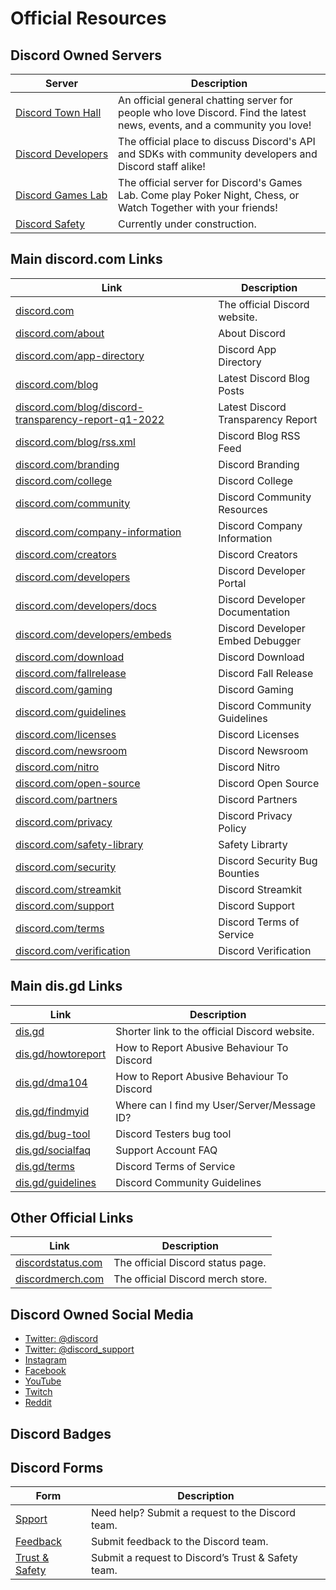 # Official Resources

## Discord Owned Servers

| Server                                                             | Description                                                                                                              |
| ------------------------------------------------------------------ | ------------------------------------------------------------------------------------------------------------------------ |
| [Discord&nbsp;Town&nbsp;Hall](https://discord.gg/discord-townhall) | An official general chatting server for people who love Discord. Find the latest news, events, and a community you love! |
| [Discord&nbsp;Developers](https://discord.gg/discord-developers)   | The official place to discuss Discord's API and SDKs with community developers and Discord staff alike!                  |
| [Discord&nbsp;Games&nbsp;Lab](https://discord.gg/discordgameslab)  | The official server for Discord's Games Lab. Come play Poker Night, Chess, or Watch Together with your friends!          |
| [Discord&nbsp;Safety](https://discord.gg/safety)                   | Currently under construction.                                                                                            |

## Main discord.com Links

| Link                                                                                                                 | Description                        |
| -------------------------------------------------------------------------------------------------------------------- | ---------------------------------- |
| [discord.com](https://discord.com)                                                                                   | The official Discord website.      |
| [discord.com/about](https://discord.com/about)                                                                       | About Discord                      |
| [discord.com/app-directory](https://discord.com/app-directory)                                                       | Discord App Directory              |
| [discord.com/blog](https://discord.com/blog)                                                                         | Latest Discord Blog Posts          |
| [discord.com/blog/discord-transparency-report-q1-2022](https://discord.com/blog/discord-transparency-report-q1-2022) | Latest Discord Transparency Report |
| [discord.com/blog/rss.xml](https://discord.com/blog/rss.xml)                                                         | Discord Blog RSS Feed              |
| [discord.com/branding](https://discord.com/branding)                                                                 | Discord Branding                   |
| [discord.com/college](https://discord.com/college)                                                                   | Discord College                    |
| [discord.com/community](https://discord.com/community)                                                               | Discord Community Resources        |
| [discord.com/company-information](https://discord.com/company-information)                                           | Discord Company Information        |
| [discord.com/creators](https://discord.com/creators)                                                                 | Discord Creators                   |
| [discord.com/developers](https://discord.com/developers)                                                             | Discord Developer Portal           |
| [discord.com/developers/docs](https://discord.com/developers/docs)                                                   | Discord Developer Documentation    |
| [discord.com/developers/embeds](https://discord.com/developers/embeds)                                               | Discord Developer Embed Debugger   |
| [discord.com/download](https://discord.com/download)                                                                 | Discord Download                   |
| [discord.com/fallrelease](https://discord.com/fallrelease)                                                           | Discord Fall Release               |
| [discord.com/gaming](https://discord.com/gaming)                                                                     | Discord Gaming                     |
| [discord.com/guidelines](https://discord.com/guidelines)                                                             | Discord Community Guidelines       |
| [discord.com/licenses](https://discord.com/licenses)                                                                 | Discord Licenses                   |
| [discord.com/newsroom](https://discord.com/newsroom)                                                                 | Discord Newsroom                   |
| [discord.com/nitro](https://discord.com/nitro)                                                                       | Discord Nitro                      |
| [discord.com/open-source](https://discord.com/open-source)                                                           | Discord Open Source                |
| [discord.com/partners](https://discord.com/partners)                                                                 | Discord Partners                   |
| [discord.com/privacy](https://discord.com/privacy)                                                                   | Discord Privacy Policy             |
| [discord.com/safety-library](https://discord.com/safety-library)                                                     | Safety Librarty                    |
| [discord.com/security](https://discord.com/security)                                                                 | Discord Security Bug Bounties      |
| [discord.com/streamkit](https://discord.com/streamkit)                                                               | Discord Streamkit                  |
| [discord.com/support](https://discord.com/support)                                                                   | Discord Support                    |
| [discord.com/terms](https://discord.com/terms)                                                                       | Discord Terms of Service           |
| [discord.com/verification](https://discord.com/verification)                                                         | Discord Verification               |

## Main dis.gd Links

| Link                                             | Description                                   |
| ------------------------------------------------ | --------------------------------------------- |
| [dis.gd](https://discord.gg)                     | Shorter link to the official Discord website. |
| [dis.gd/howtoreport](https://dis.gd/howtoreport) | How to Report Abusive Behaviour To Discord    |
| [dis.gd/dma104](https://dis.gd/dma104)           | How to Report Abusive Behaviour To Discord    |
| [dis.gd/findmyid](https://dis.gd/findmyid)       | Where can I find my User/Server/Message ID?   |
| [dis.gd/bug-tool](https://dis.gd/bug-tool)       | Discord Testers bug tool                      |
| [dis.gd/socialfaq](https://dis.gd/socialfaq)     | Support Account FAQ                           |
| [dis.gd/terms](https://dis.gd/terms)             | Discord Terms of Service                      |
| [dis.gd/guidelines](https://dis.gd/guidelines)   | Discord Community Guidelines                  |

## Other Official Links

| Link                                           | Description                       |
| ---------------------------------------------- | --------------------------------- |
| [discordstatus.com](https://discordstatus.com) | The official Discord status page. |
| [discordmerch.com](https://discordmerch.com)   | The official Discord merch store. |

## Discord Owned Social Media

- [Twitter: @discord](https://twitter.com/discord)
- [Twitter: @discord_support](https://twitter.com/discord_support)
- [Instagram](https://instagram.com/discord)
- [Facebook](https://facebook.com/discord)
- [YouTube](https://youtube.com/discord)
- [Twitch](https://twitch.tv/discord)
- [Reddit](https://www.reddit.com/r/discordapp/)

## Discord Badges

## Discord Forms

| Form                                     | Description                                        |
| ---------------------------------------- | -------------------------------------------------- |
| [Spport](https://dis.gd/contact)         | Need help? Submit a request to the Discord team.   |
| [Feedback](https://dis.gd/feedback)      | Submit feedback to the Discord team.               |
| [Trust & Safety](https://dis.gd/request) | Submit a request to Discord’s Trust & Safety team. |
